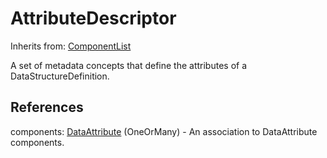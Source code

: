 
# AttributeDescriptor

Inherits from: [ComponentList](../Base/ComponentList.md)



A set of metadata concepts that define the attributes of a DataStructureDefinition.



## References

components: [DataAttribute](DataAttribute.md) (OneOrMany) - An association to DataAttribute components.




